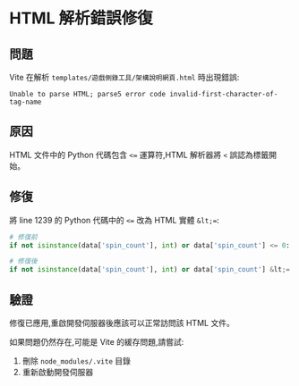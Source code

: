 # HTML 解析錯誤修復

## 問題
Vite 在解析 `templates/遊戲側錄工具/架構說明網頁.html` 時出現錯誤:
```
Unable to parse HTML; parse5 error code invalid-first-character-of-tag-name
```

## 原因
HTML 文件中的 Python 代碼包含 `<=` 運算符,HTML 解析器將 `<` 誤認為標籤開始。

## 修復
將 line 1239 的 Python 代碼中的 `<=` 改為 HTML 實體 `&lt;=`:

```python
# 修復前
if not isinstance(data['spin_count'], int) or data['spin_count'] <= 0:

# 修復後  
if not isinstance(data['spin_count'], int) or data['spin_count'] &lt;= 0:
```

## 驗證
修復已應用,重啟開發伺服器後應該可以正常訪問該 HTML 文件。

如果問題仍然存在,可能是 Vite 的緩存問題,請嘗試:
1. 刪除 `node_modules/.vite` 目錄
2. 重新啟動開發伺服器
